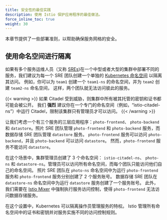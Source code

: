 ```yaml
---
title: 安全性的最佳实践
description: 使用 Istio 保护应用程序的最佳做法。
force_inline_toc: true
weight: 30
---
```


本章节提供了一些部署准则，以帮助确保服务网格的安全。

## 使用命名空间进行隔离

如果有多个服务运维人员（又称 [SREs](https://en.wikipedia.org/wiki/Site_reliability_engineering))在一个中型或者大型的集群中部署不同的服务，我们建议为每一个 SRE 团队创建一个单独的 [Kubernetes 命名空间](https://kubernetes.io/docs/tasks/administer-cluster/namespaces-walkthrough/) 以隔离其访问。
例如，你可以为 `team1` 创建一个 `team1-ns` 的命名空间，并为 `team2` 创建 `team2-ns` 命名空间， 这样，两个团队就无法访问彼此的服务。

{{< warning >}}
如果 Citadel 受到威胁，则集群中所有被其托管的密钥和证书都可能会被公开。
我们 **强烈** 建议你在一个专门的命名空间（例如，“istio-citadel-ns”）中运行 Citadel，限制该集群只有管理员才可以访问。
{{< /warning >}}

让我们考虑一个有三个服务的三层应用程序：`photo-frontend`、
`photo-backend` 和 `datastore`。照片 SRE 团队管理 `photo-frontend` 和 `photo-backend` 服务，而 数据存储 SRE 团队管理 `datastore` 服务。 `photo-frontend` 服务可以访问 `photo-backend`，并且 `photo-backend` 可以访问 `datastore`。
然而，`photo-frontend` 服务不能访问 `datastore`。

在这个场景中，集群管理员创建了 3 个命名空间：
`istio-citadel-ns`、 `photo-ns` 和 `datastore-ns`。管理员可以访问所有命名空间，而每个团队只能访问他们自己的命名空间。
照片 SRE 团队在 `photo-ns` 命名空间中为运行 `photo-frontend` 服务和 `photo-frontend` 服务分别创建了 2 个服务账号。
数据存储 SRE 团队在 `datastore-ns` 命名空间中为运行 `datastore` 服务创建了一个服务账号。 此外， 我们需要在 [Istio Mixer](/zh/docs/reference/config/policy-and-telemetry/) 中强制执行服务访问控制，使得 `photo-frontend` 无法访问数据存储服务。

在这个设置中，Kubernetes 可以隔离操作员管理服务的特权。
Istio 管理所有命名空间中的证书和密钥并对服务实施不同的访问控制规则。
